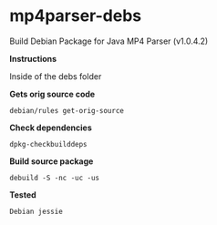 # mp4parser-debs
Build Debian Package for Java MP4 Parser (v1.0.4.2)

**Instructions**

Inside of the debs folder

**Gets orig source code**

```
debian/rules get-orig-source
```

**Check dependencies**

```
dpkg-checkbuilddeps
```

**Build source package**

```
debuild -S -nc -uc -us
```

**Tested**
```
Debian jessie
```

